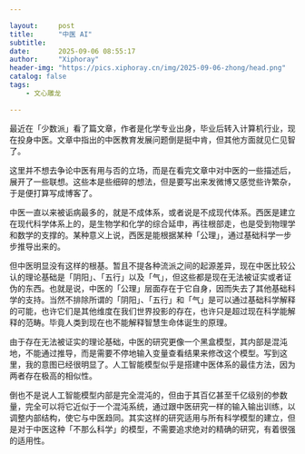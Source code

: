```yaml
---

layout:     post  
title:      "中医 AI"  
subtitle:
date:       2025-09-06 08:55:17  
author:     "Xiphoray"  
header-img: "https://pics.xiphoray.cn/img/2025-09-06-zhong/head.png"  
catalog: false  
tags:
    - 文心雕龙

---
```


最近在「少数派」看了篇文章，作者是化学专业出身，毕业后转入计算机行业，现在投身中医。文章中指出的中医教育发展问题倒是挺中肯，但其他方面就见仁见智了。

这里并不想去争论中医有用与否的立场，而是在看完文章中对中医的一些描述后，展开了一些联想。这些本是些细碎的想法，但是要写出来发微博又感觉些许繁杂，于是便打算写成博客了。

中医一直以来被诟病最多的，就是不成体系，或者说是不成现代体系。西医是建立在现代科学体系上的，是生物学和化学的综合延申，再往根部走，也是受到物理学和数学的支撑的。某种意义上说，西医是能根据某种「公理」，通过基础科学一步步推导出来的。

但中医明显没有这样的根基。暂且不提各种流派之间的起源差异，现在中医比较公认的理论基础是「阴阳」、「五行」以及「气」，但这些都是现在无法被证实或者证伪的东西。也就是说，中医的「公理」层面存在于它自身，因而失去了其他基础科学的支持。当然不排除所谓的「阴阳」、「五行」和「气」是可以通过基础科学解释的可能，也许它们是其他维度在我们世界投影的存在，也许只是超过现在科学能解释的范畴。毕竟人类到现在也不能解释智慧生命体诞生的原理。

由于存在无法被证实的理论基础，中医的研究更像一个黑盒模型，其内部是混沌地，不能通过推导，而是需要不停地输入变量查看结果来修改这个模型。写到这里，我的意图已经很明显了。人工智能模型似乎是搭建中医体系的最佳方法，因为两者存在极高的相似性。

倒也不是说人工智能模型内部是完全混沌的，但由于其百亿甚至千亿级别的参数量，完全可以将它近似于一个混沌系统，通过跟中医研究一样的输入输出训练，以调整内部结构，使它与中医趋同。其实这样的研究适用与所有科学模型的建立，但是对于中医这种「不那么科学」的模型，不需要追求绝对的精确的研究，有着很强的适用性。

‍

‍
